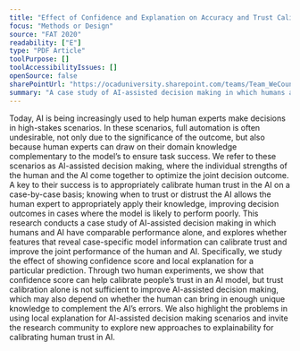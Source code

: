 ```yaml
---
title: "Effect of Confidence and Explanation on Accuracy and Trust Calibration in AI-Assisted Decision Making"
focus: "Methods or Design"
source: "FAT 2020"
readability: ["E"]
type: "PDF Article"
toolPurpose: []
toolAccessibilityIssues: []
openSource: false
sharePointUrl: "https://ocaduniversity.sharepoint.com/teams/Team_WeCount/Shared%20Documents/Resources%20and%20Tools/Literature%20(curated)/Effect%20of%20Confidence%20and%20Explanation%20on%20Accuracy%20and%20Trust%20Calibration%20in%20AI-Assisted%20Decision%20Making.pdf"
summary: "A case study of AI-assisted decision making in which humans and AI have comparable performance alone, and explores whether features that reveal case-specific model information can calibrate trust and improve the joint performance of the human and AI.  "
---
```

Today, AI is being increasingly used to help human experts make decisions in high-stakes scenarios. In these scenarios, full automation is often undesirable, not only due to the significance of the outcome, but also because human experts can draw on their domain knowledge complementary to the model’s to ensure task success. We refer to these scenarios as AI-assisted decision making, where the individual strengths of the human and the AI come together to optimize the joint decision outcome. A key to their success is to appropriately calibrate human trust in the AI on a case-by-case basis; knowing when to trust or distrust the AI allows the human expert to appropriately apply their knowledge, improving decision outcomes in cases where the model is likely to perform poorly. This research conducts a case study of AI-assisted decision making in which humans and AI have comparable performance alone, and explores whether features that reveal case-specific model information can calibrate trust and improve the joint performance of the human and AI. Specifically, we study the effect of showing confidence score and local explanation for a particular prediction. Through two human experiments, we show that confidence score can help calibrate people’s trust in an AI model, but trust calibration alone is not sufficient to improve AI-assisted decision making, which may also depend on whether the human can bring in enough unique knowledge to complement the AI’s errors. We also highlight the problems in using local explanation for AI-assisted decision making scenarios and invite the research community to explore new approaches to explainability for calibrating human trust in AI.
